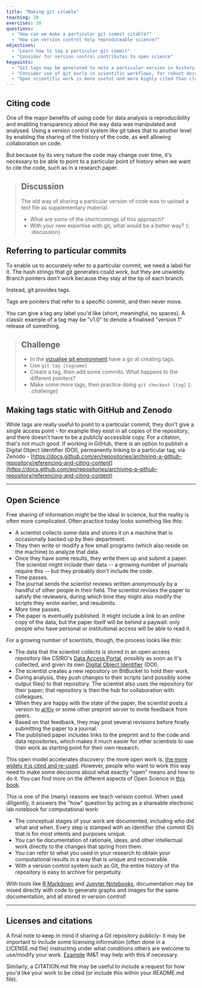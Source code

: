 ```yaml
---
title: "Making git citable"
teaching: 20
exercises: 20
questions:
  - "How can we make a particular git commit citable?"
  - "How can version control help reproduceable science?"
objectives:
  - "Learn how to tag a particular git commit"
  - "Consider for version control contributes to open science"
keypoints:
  - "Git tags may be generated to note a particular version in history."
  - "Consider use of git early in scientific workflows, for robust documentation"
  - "Open scientific work is more useful and more highly cited than closed."
---
```


## Citing code

One of the major benefits of using code for data analysis is reproducibility and enabling transparency about the way data was manipulated and analysed. Using a version control system like git takes that to another level by enabling the sharing of the history of the code, as well allowing collaboration on code. 

But because by its very nature the code may change over time, it's necessary to be able to point to a particular point of history when we want to cite the code, such as in a research paper. 

> ## Discussion
> The old way of sharing a particular version of code was to upload a text file as supplementary material.
> - What are some of the shortcomings of this approach?
> - With your new expertise with git, what would be a better way?
{: .discussion}



## Referring to particular commits

To enable us to accurately refer to a particular commit, we need a label for it. The hash strings that git generates could work, but they are unwieldy. Branch pointers don't work because they stay at the tip of each branch.

Instead, git provides tags.

Tags are pointers that refer to a specific commit, and then never move. 

You can give a tag any label you'd like (short, meaningful, no spaces). A classic example of a tag may be "v1.0" to denote
a finalised "version 1" release of something.  

> ## Challenge
>
> - In the [vizualise git environment](http://git-school.github.io/visualizing-git/) have a go at creating tags.
> - Use `git tag [tagname]`
> - Create a tag, then add some commits. What happens to the different pointers?
> - Make some more tags, then practice doing `git checkout [tag]`
{: .challenge}

## Making tags static with GitHub and Zenodo

While tags are really useful to point to a particular commit, they don't give a single access point - for 
example they exist in all copies of the repository, and there doesn't have to be a publicly accessible copy. 
For a citation, that's not much good. 
If working in GitHub, there is an option to publish a Digital Object Identifier (DOI), permanently linking to a 
particular tag, via Zenodo - 
[https://docs.github.com/en/repositories/archiving-a-github-repository/referencing-and-citing-content](https://docs.github.com/en/repositories/archiving-a-github-repository/referencing-and-citing-content)
  
  
---
  
## Open Science

Free sharing of information might be the ideal in science, but the reality is often more complicated.
Often practice today looks something like this:

- A scientist collects some data and stores it on a machine that is occasionally backed up by their department.
- They then write or modify a few small programs (which also reside on the machine) to analyze that data.
- Once they have some results, they write them up and submit a paper. The scientist might include their 
  data -- a growing number of journals require this -- but they probably don't include the code.
- Time passes.
- The journal sends the scientist reviews written anonymously by a handful of other people in their field.
  The scientist revises the paper to satisfy the reviewers, during which time they might also modify the 
  scripts they wrote earlier, and resubmits.
- More time passes.
- The paper is eventually published. It might include a link to an online copy of the data,
  but the paper itself will be behind a paywall: only people who have personal or institutional access
  will be able to read it.

For a growing number of scientists, though, the process looks like this:

- The data that the scientist collects is stored in an open access repository
  like CSIRO's [Data Access Portal](https://data.csiro.au/), possibly as soon as it's collected,
  and given its own
  [Digital Object Identifier](https://en.wikipedia.org/wiki/Digital_object_identifier) (DOI). 
- The scientist creates a new repository on BitBucket to hold their work.
- During analysis, they push changes to their scripts (and possibly some output files) to that repository.
  The scientist also uses the repository for their paper; that repository is then the hub for collaboration 
  with colleagues.
- When they are happy with the state of the paper, the scientist posts a version to [arXiv](https://arxiv.org/)
  or some other preprint server to invite feedback from peers.
- Based on that feedback, they may post several revisions before finally submitting the paper to a journal.
- The published paper includes links to the preprint and to the code and data repositories, which 
  makes it much easier for other scientists to use their work as starting point for their own research.

This open model accelerates discovery:
the more open work is,
[the more widely it is cited and re-used](https://doi.org/10.1371/journal.pone.0000308).
However, people who want to work this way need to make some decisions about what exactly 
"open" means and how to do it. You can find more on the different aspects of 
Open Science in [this book](https://link.springer.com/book/10.1007/978-3-319-00026-8).

This is one of the (many) reasons we teach version control.
When used diligently, it answers the "how" question by acting as a shareable electronic lab notebook 
for computational work:

- The conceptual stages of your work are documented, including who did
  what and when. Every step is stamped with an identifier (the commit ID)
  that is for most intents and purposes unique.
- You can tie documentation of rationale, ideas, and other
  intellectual work directly to the changes that spring from them.
- You can refer to what you used in your research to obtain your
  computational results in a way that is unique and recoverable.
- With a version control system such as Git,
  the entire history of the repository is easy to archive for perpetuity.

With tools like [R Markdown](https://rmarkdown.rstudio.com/) and 
[Jupyter Notebooks](https://jupyter.org/), documentation may be mixed directly with code 
to generate graphs and images for the same documentation, and all stored in version control!  
   
  
---
  
## Licenses and citations

A final note to keep in mind if sharing a Git repository publicly- it may be important to 
include some licensing information (often done in a LICENSE.md file) instructing under what
conditions others are welcome to use/modify your work. 
[Example](https://github.com/csiro-data-school/git-intro-23/blob/gh-pages/LICENSE.md)
IM&T may help with this if necessary. 
  
Similarly, a CITATION.md file may be useful to include a request for how you'd like your work to be cited
(or include this within your README.md file).  
  
